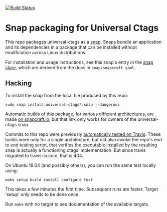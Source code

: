 [![Build Status](https://travis-ci.org/universal-ctags/ctags-snap.svg?branch=master)](https://travis-ci.org/universal-ctags/ctags-snap)

Snap packaging for Universal Ctags
==================================

This repo packages universal-ctags as a [snap](https://snapcraft.io/docs).
Snaps bundle an application and its dependencies in a package that can be
installed without modification across Linux distributions.

For installation and usage instructions, see this snap's entry in the
[snap store](https://snapcraft.io/universal-ctags),
which are derived from the docs in `snap/snapcraft.yaml`.

Hacking
-------

To install the snap from the local file produced by this repo:

    sudo snap install universal-ctags*.snap --dangerous

Automatic builds of this package, for various different architectures,
are made [on snapcraft.io](https://snapcraft.io/universal-ctags/builds),
but that link only works for owners of the universal-ctags snap.

Commits to this repo were previously
[automatically tested on Travis](https://travis-ci.org/universal-ctags/ctags-snap).
These builds were only for a single architecture, but did also invoke the repo's
end to end testing script, that verifies the executable installed by the resulting
snap is actually a functioning ctags implementation. But since travis migrated to
travis-ci.com, that is 404.

On Ubuntu 19.04 (and possibly others), you can run the same test locally using:

    make setup build install configure test

This takes a few minutes the first time. Subsequent runs are faster.
Target 'setup' only needs to be done once.

Run `make` with no target to see documentation of the available targets.

